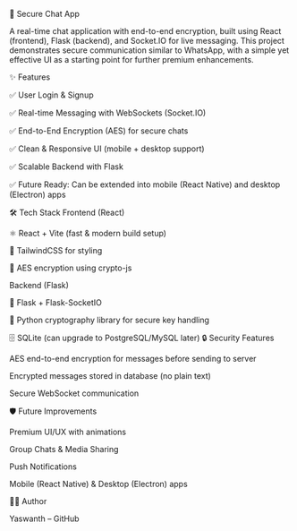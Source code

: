 
🔐 Secure Chat App

A real-time chat application with end-to-end encryption, built using React (frontend), Flask (backend), and Socket.IO for live messaging. This project demonstrates secure communication similar to WhatsApp, with a simple yet effective UI as a starting point for further premium enhancements.

✨ Features

✅ User Login & Signup

✅ Real-time Messaging with WebSockets (Socket.IO)

✅ End-to-End Encryption (AES) for secure chats

✅ Clean & Responsive UI (mobile + desktop support)

✅ Scalable Backend with Flask

✅ Future Ready: Can be extended into mobile (React Native) and desktop (Electron) apps

🛠️ Tech Stack
Frontend (React)

⚛️ React + Vite (fast & modern build setup)

🎨 TailwindCSS for styling

🔐 AES encryption using crypto-js

Backend (Flask)

🐍 Flask + Flask-SocketIO

🔑 Python cryptography library for secure key handling

🗄️ SQLite (can upgrade to PostgreSQL/MySQL later)
🔒 Security Features

AES end-to-end encryption for messages before sending to server

Encrypted messages stored in database (no plain text)

Secure WebSocket communication

🛡️ Future Improvements

Premium UI/UX with animations

Group Chats & Media Sharing

Push Notifications

Mobile (React Native) & Desktop (Electron) apps

👨‍💻 Author

Yaswanth – GitHub
